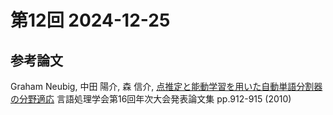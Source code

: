 # 第12回 2024-12-25


## 参考論文
Graham Neubig, 中田 陽介, 森 信介,
[点推定と能動学習を用いた自動単語分割器の分野適応](https://www.anlp.jp/proceedings/annual_meeting/2010/index.html)
言語処理学会第16回年次大会発表論文集 pp.912-915 (2010)
